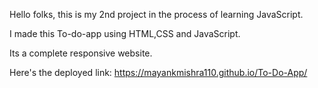 Hello folks, this is my 2nd project in the process of learning JavaScript. 

I made this To-do-app using HTML,CSS and JavaScript.

Its a complete responsive website.

Here's the deployed link: https://mayankmishra110.github.io/To-Do-App/
